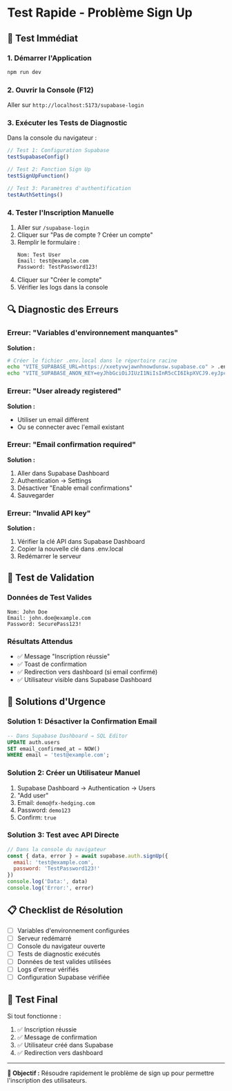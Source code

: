 # Test Rapide - Problème Sign Up

## 🚀 Test Immédiat

### 1. **Démarrer l'Application**
```bash
npm run dev
```

### 2. **Ouvrir la Console (F12)**
Aller sur `http://localhost:5173/supabase-login`

### 3. **Exécuter les Tests de Diagnostic**
Dans la console du navigateur :

```javascript
// Test 1: Configuration Supabase
testSupabaseConfig()

// Test 2: Fonction Sign Up
testSignUpFunction()

// Test 3: Paramètres d'authentification
testAuthSettings()
```

### 4. **Tester l'Inscription Manuelle**
1. Aller sur `/supabase-login`
2. Cliquer sur "Pas de compte ? Créer un compte"
3. Remplir le formulaire :
   ```
   Nom: Test User
   Email: test@example.com
   Password: TestPassword123!
   ```
4. Cliquer sur "Créer le compte"
5. Vérifier les logs dans la console

## 🔍 Diagnostic des Erreurs

### **Erreur: "Variables d'environnement manquantes"**
**Solution :**
```bash
# Créer le fichier .env.local dans le répertoire racine
echo "VITE_SUPABASE_URL=https://xxetyvwjawnhnowdunsw.supabase.co" > .env.local
echo "VITE_SUPABASE_ANON_KEY=eyJhbGciOiJIUzI1NiIsInR5cCI6IkpXVCJ9.eyJpc3MiOiJzdXBhYmFzZSIsInJlZiI6Inh4ZXR5dndqYXduaG5vd2R1bnN3Iiwicm9sZSI6ImFub24iLCJpYXQiOjE3NTg5NzM5MDcsImV4cCI6MjA3NDU0OTkwN30.M7CkHVh812jNENMlZVoDkCt1vZlgar-3cmwF4xAmtOs" >> .env.local
```

### **Erreur: "User already registered"**
**Solution :**
- Utiliser un email différent
- Ou se connecter avec l'email existant

### **Erreur: "Email confirmation required"**
**Solution :**
1. Aller dans Supabase Dashboard
2. Authentication → Settings
3. Désactiver "Enable email confirmations"
4. Sauvegarder

### **Erreur: "Invalid API key"**
**Solution :**
1. Vérifier la clé API dans Supabase Dashboard
2. Copier la nouvelle clé dans .env.local
3. Redémarrer le serveur

## 🎯 Test de Validation

### **Données de Test Valides**
```
Nom: John Doe
Email: john.doe@example.com
Password: SecurePass123!
```

### **Résultats Attendus**
- ✅ Message "Inscription réussie"
- ✅ Toast de confirmation
- ✅ Redirection vers dashboard (si email confirmé)
- ✅ Utilisateur visible dans Supabase Dashboard

## 🚨 Solutions d'Urgence

### **Solution 1: Désactiver la Confirmation Email**
```sql
-- Dans Supabase Dashboard → SQL Editor
UPDATE auth.users 
SET email_confirmed_at = NOW() 
WHERE email = 'test@example.com';
```

### **Solution 2: Créer un Utilisateur Manuel**
1. Supabase Dashboard → Authentication → Users
2. "Add user"
3. Email: `demo@fx-hedging.com`
4. Password: `demo123`
5. Confirm: `true`

### **Solution 3: Test avec API Directe**
```javascript
// Dans la console du navigateur
const { data, error } = await supabase.auth.signUp({
  email: 'test@example.com',
  password: 'TestPassword123!'
})
console.log('Data:', data)
console.log('Error:', error)
```

## 📋 Checklist de Résolution

- [ ] Variables d'environnement configurées
- [ ] Serveur redémarré
- [ ] Console du navigateur ouverte
- [ ] Tests de diagnostic exécutés
- [ ] Données de test valides utilisées
- [ ] Logs d'erreur vérifiés
- [ ] Configuration Supabase vérifiée

## 🎊 Test Final

Si tout fonctionne :
1. ✅ Inscription réussie
2. ✅ Message de confirmation
3. ✅ Utilisateur créé dans Supabase
4. ✅ Redirection vers dashboard

---

**🎯 Objectif :** Résoudre rapidement le problème de sign up pour permettre l'inscription des utilisateurs.
